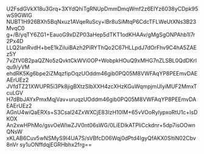 U2FsdGVkX18u3Grq+3XYdQhiTgRNUpDmmDmqWmf2z6ElYz6038yCDpk95wS9GWIG
NUBT1H926BXh5BqNxuz1AVqeRuScy+lBr8uSiMtqP6CdcTFLWeUtXNs3B23MvqC0
g+/B/yqTY6ZG1+EauoG9xDZP03aHep5dTKT1odKHAAv/gMgSgONPAhb1I7r2Px4D
LLQ2IanRvdH+beE1kZiluiBAzh2PiRYThQo2C67HLLpdJ7dOrFhv9C4hA5ZAEz5Y
7vZfV0B2paQZNo5zQvktCkWVi0OP+WobpkHOuQ9xMHG7nZLSBL0QdDKrlqu9/yVM
ehdRK5Kg6bpe2iZMqzfipOqzUOddm46gib0PQ05M8VWFAqYP8PEEmvDAEAErUEz2
JVfdTZ21XWUPR5i3Pk8jigBXtzSIbXXH4zcXHzKGuWqmpjmUlyiMUF2MmxTcuLGV
H7dBbJAYxPmxMqjVav+uruqzUOddm46gib0PQ05M8VWFAqYP8PEEmvDAEAErUEz2
AGnU4wiQaERXs+S3Csal24ZxWXCjE83IzH10lM+65vVOoRylypxoRtU1c+IsDKOX
An2xwHPhMo/gsvOeWIwZJV0nt06sWG/0LiEDlkATPliCckdnr+5dp7isOOwnQNsW
xKLAB6Cuv5wNSMyS9I4UA7S/sVBfcD06Wqj0dPtd4IgyQfAKX0SltiN02Cbv8nVr
sy1uONffdqjEGRHbhx2frg==
